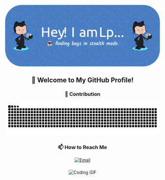 ![Header](./github-header-image.png)

<h2 align="center">👋 Welcome to My GitHub Profile!</h2>

###


###

<div align="center">




  ### 🐍 Contribution 
  
  ![Snake animation](https://raw.githubusercontent.com/LpCodes/LpCodes/output/github-contribution-grid-snake.svg)

</div>

###

<div align="center">

  ### 📫 How to Reach Me
  
  [![Email](https://img.shields.io/badge/Email-D14836?style=for-the-badge&logo=gmail&logoColor=white)](mailto:lovelesh_p@zohomail.in)

</div>

###

<div align="center">
  
  ![Coding GIF](https://media.giphy.com/media/qgQUggAC3Pfv687qPC/giphy.gif)  


</div>

